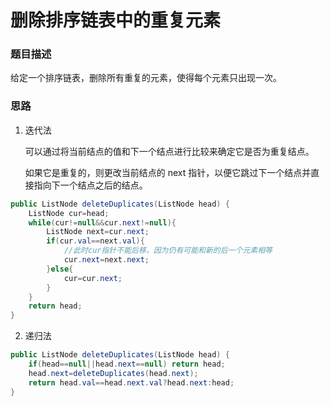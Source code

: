 # 删除排序链表中的重复元素

### 题目描述

给定一个排序链表，删除所有重复的元素，使得每个元素只出现一次。

### 思路

1. 迭代法

   可以通过将当前结点的值和下一个结点进行比较来确定它是否为重复结点。

   如果它是重复的，则更改当前结点的 next 指针，以便它跳过下一个结点并直接指向下一个结点之后的结点。

```java
public ListNode deleteDuplicates(ListNode head) {
    ListNode cur=head;
    while(cur!=null&&cur.next!=null){
        ListNode next=cur.next;
        if(cur.val==next.val){
            //此时cur指针不能后移，因为仍有可能和新的后一个元素相等
            cur.next=next.next;
        }else{
            cur=cur.next;
        }
    }
    return head;
}
```

2. 递归法

```java
public ListNode deleteDuplicates(ListNode head) {
    if(head==null||head.next==null) return head;
    head.next=deleteDuplicates(head.next);
    return head.val==head.next.val?head.next:head;
}
```

